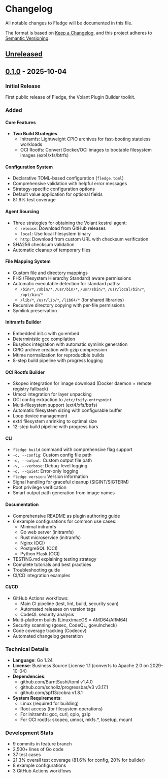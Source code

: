 # Changelog

All notable changes to Fledge will be documented in this file.

The format is based on [Keep a Changelog](https://keepachangelog.com/en/1.0.0/),
and this project adheres to [Semantic Versioning](https://semver.org/spec/v2.0.0.html).

## [Unreleased]

## [0.1.0] - 2025-10-04

### Initial Release

First public release of Fledge, the Volant Plugin Builder toolkit.

### Added

#### Core Features
- **Two Build Strategies**
  - Initramfs: Lightweight CPIO archives for fast-booting stateless workloads
  - OCI Rootfs: Convert Docker/OCI images to bootable filesystem images (ext4/xfs/btrfs)

#### Configuration System
- Declarative TOML-based configuration (`fledge.toml`)
- Comprehensive validation with helpful error messages
- Strategy-specific configuration options
- Default value application for optional fields
- 81.6% test coverage

#### Agent Sourcing
- Three strategies for obtaining the Volant kestrel agent:
  - `release`: Download from GitHub releases
  - `local`: Use local filesystem binary
  - `http`: Download from custom URL with checksum verification
- SHA256 checksum validation
- Automatic cleanup of temporary files

#### File Mapping System
- Custom file and directory mappings
- FHS (Filesystem Hierarchy Standard) aware permissions
- Automatic executable detection for standard paths:
  - `/bin/*`, `/sbin/*`, `/usr/bin/*`, `/usr/sbin/*`, `/usr/local/bin/*`, `/opt/bin/*`
  - `/lib/*`, `/usr/lib/*`, `/lib64/*` (for shared libraries)
- Recursive directory copying with per-file permissions
- Symlink preservation

#### Initramfs Builder
- Embedded init.c with go:embed
- Deterministic gcc compilation
- Busybox integration with automatic symlink generation
- CPIO archive creation with gzip compression
- Mtime normalization for reproducible builds
- 8-step build pipeline with progress logging

#### OCI Rootfs Builder  
- Skopeo integration for image download (Docker daemon + remote registry fallback)
- Umoci integration for layer unpacking
- OCI config extraction to `/etc/fsify-entrypoint`
- Multi-filesystem support (ext4/xfs/btrfs)
- Automatic filesystem sizing with configurable buffer
- Loop device management
- ext4 filesystem shrinking to optimal size
- 12-step build pipeline with progress bars

#### CLI
- `fledge build` command with comprehensive flag support
- `-c, --config`: Custom config file path
- `-o, --output`: Custom output file path
- `-v, --verbose`: Debug-level logging
- `-q, --quiet`: Error-only logging
- `fledge version`: Version information
- Signal handling for graceful cleanup (SIGINT/SIGTERM)
- Root privilege verification
- Smart output path generation from image names

#### Documentation
- Comprehensive README as plugin authoring guide
- 6 example configurations for common use cases:
  - Minimal initramfs
  - Go web server (initramfs)
  - Rust microservice (initramfs)
  - Nginx (OCI)
  - PostgreSQL (OCI)
  - Python Flask (OCI)
- TESTING.md explaining testing strategy
- Complete tutorials and best practices
- Troubleshooting guide
- CI/CD integration examples

#### CI/CD
- GitHub Actions workflows:
  - Main CI pipeline (test, lint, build, security scan)
  - Automated releases on version tags
  - CodeQL security analysis
- Multi-platform builds (Linux/macOS × AMD64/ARM64)
- Security scanning (gosec, CodeQL, govulncheck)
- Code coverage tracking (Codecov)
- Automated changelog generation

### Technical Details

- **Language**: Go 1.24
- **License**: Business Source License 1.1 (converts to Apache 2.0 on 2029-10-04)
- **Dependencies**:
  - github.com/BurntSushi/toml v1.4.0
  - github.com/schollz/progressbar/v3 v3.17.1
  - github.com/spf13/cobra v1.8.1
- **System Requirements**:
  - Linux (required for building)
  - Root access (for filesystem operations)
  - For initramfs: gcc, curl, cpio, gzip
  - For OCI rootfs: skopeo, umoci, mkfs.*, losetup, mount

### Development Stats

- 9 commits in feature branch
- 2,500+ lines of Go code
- 37 test cases
- 21.3% overall test coverage (81.6% for config, 20% for builder)
- 8 example configurations
- 3 GitHub Actions workflows

[Unreleased]: https://github.com/volantvm/fledge/compare/v0.1.0...HEAD
[0.1.0]: https://github.com/volantvm/fledge/releases/tag/v0.1.0
